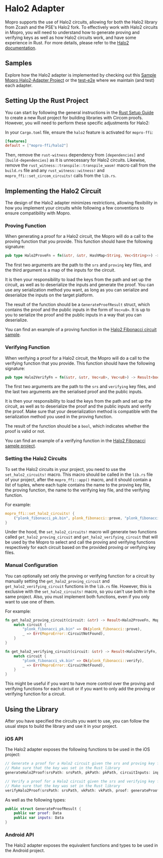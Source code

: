 # Halo2 Adapter

Mopro supports the use of Halo2 circuits, allowing for both the Halo2 library from Zcash and the PSE's Halo2 fork. To effectively work with Halo2 circuits in Mopro, you will need to understand how to generate proving and verifying keys as well as how Halo2 circuits work, and have some experience in Rust. For more details, please refer to the [Halo2 documentation](https://zcash.github.io/halo2/).

## Samples

Explore how the Halo2 adapter is implemented by checking out this [Sample Mopro Halo2-Adapter Project](https://github.com/zkmopro/halo2-app) or the [test-e2e](https://github.com/zkmopro/mopro/tree/main/test-e2e) where we maintain (and test) each adapter.

## Setting Up the Rust Project

You can start by following the general instructions in the [Rust Setup Guide](/setup/rust-setup.md) to create a new Rust project for building libraries with Circom proofs. However, you will need to perform these specific adjustments for Halo2:

In your `Cargo.toml` file, ensure the `halo2` feature is activated for `mopro-ffi`:

```toml
[features]
default = ["mopro-ffi/halo2"]
```

Then, remove the `rust-witness` dependency from `[dependencies]` and `[build-dependencies]` as it is unnecessary for Halo2 circuits.
Likewise, remove the `rust_witness::transpile::transpile_wasm!` macro call from the `build.rs` file and any `rust_witness::witness!` and `mopro_ffi::set_circom_circuits!` calls from the `lib.rs`.

## Implementing the Halo2 Circuit

The design of the Halo2 adapter minimizes restrictions, allowing flexibility in how you implement your circuits while following a few conventions to ensure compatibility with Mopro.

### Proving Function

When generating a proof for a Halo2 circuit, the Mopro will do a call to the proving function that you provide. This function should have the following signature:

```rust
pub type Halo2ProveFn = fn(&str, &str, HashMap<String, Vec<String>>) -> Result<GenerateProofResult, Box<dyn std::error::Error>>;
```

The first two arguments are the path to the `srs` and `proving` key files, and the third argument is a map of the inputs for the circuit.

It is then your responsibility to load the keys from the path and set up the circuit, as well as to deserialize the inputs and generate the proof. You can use any serialization method you want, as long as you can serialize and deserialize the inputs on the target platform.

The result of the function should be a `GenerateProofResult` struct, which contains the proof and the public inputs in the form of `Vec<u8>`. It is up to you to serialize the proof and the public inputs in a way that you can deserialize.

You can find an example of a proving function in the [Halo2 Fibonacci circuit sample](https://github.com/ElusAegis/halo2-fibonacci-sample/blob/main/src/lib.rs).

### Verifying Function

When verifying a proof for a Halo2 circuit, the Mopro will do a call to the verifying function that you provide. This function should have the following signature:

```rust
pub type Halo2VerifyFn = fn(&str, &str, Vec<u8>, Vec<u8>) -> Result<bool, Box<dyn std::error::Error>>;
```

The first two arguments are the path to the `srs` and `verifying` key files, and the last two arguments are the serialised proof and the public inputs.

It is then your responsibility to load the keys from the path and set up the circuit, as well as to deserialize the proof and the public inputs and verify the proof. 
Make sure that your deserialization method is compatible with the serialization method you used in the proving function.

The result of the function should be a `bool`, which indicates whether the proof is valid or not.

You can find an example of a verifying function in the [Halo2 Fibonacci sample project](https://github.com/ElusAegis/halo2-fibonacci-sample/blob/main/src/lib.rs).

### Setting the Halo2 Circuits

To set the Halo2 circuits in your project, you need to use the `set_halo2_circuits!` macro. This macro should be called in the `lib.rs` file of your project, after the `mopro_ffi::app()` macro, and it should contain a list of tuples, where each tuple contains the name to the proving key file, the proving function, the name to the verifying key file, and the verifying function.

For example:

```rust
mopro_ffi::set_halo2_circuits! {
    ("plonk_fibonacci_pk.bin", plonk_fibonacci::prove, "plonk_fibonacci_vk.bin", plonk_fibonacci::verify),
}
```

Under the hood, the `set_halo2_circuits!` macro will generate two functions called `get_halo2_proving_circuit` and `get_halo2_verifying_circuit` that will be used by the Mopro to select and call the proving and verifying functions respectively for each circuit based on the provided proving or verifying key files.

### Manual Configuration

You can optionally set only the proving or verifying function for a circuit by manually setting the `get_halo2_proving_circuit` and `get_halo2_verifying_circuit` functions in the `lib.rs` file. However, this is exclusive with the `set_halo2_circuits!` macro, so you can't use both in the same project. Also, you must implement both functions, even if you only want to use one of them.

For example:

```rust
fn get_halo2_proving_circuit(circuit: &str) -> Result<Halo2ProveFn, MoproError> {
    match circuit {
        "plonk_fibonacci_pk.bin" => Ok(plonk_fibonacci::prove),
        _ => Err(MoproError::CircuitNotFound),
    }
}

fn get_halo2_verifying_circuit(circuit: &str) -> Result<Halo2VerifyFn, MoproError> {
    match circuit {
        "plonk_fibonacci_vk.bin" => Ok(plonk_fibonacci::verify),
        _ => Err(MoproError::CircuitNotFound),
    }
}
```

This might be useful if you want to have more control over the proving and verifying functions for each circuit or if you want to only add the proving or verifying function for a circuit.

## Using the Library

After you have specified the circuits you want to use, you can follow the usual steps to build the library and use it in your project.

### iOS API

The Halo2 adapter exposes the following functions to be used in the iOS project:

```swift
// Generate a proof for a Halo2 circuit given the srs and proving key files, as well as the circuit inputs
// Make sure that the key was set in the Rust library
generateHalo2Proof(srsPath: srsPath, pkPath: pkPath, circuitInputs: inputs) -> GenerateProofResult

// Verify a proof for a Halo2 circuit given the srs and verifying key files, as well as the proof and public inputs
// Make sure that the key was set in the Rust library
verifyHalo2Proof(srsPath: srsPath, vkPath: vkPath, proof: generateProofResult.proof, publicInput: generateProofResult.inputs) -> Bool
```

As well as the following types:

```swift
public struct GenerateProofResult {
    public var proof: Data
    public var inputs: Data
}
```

### Android API

The Halo2 adapter exposes the equivalent functions and types to be used in the Android project. 


